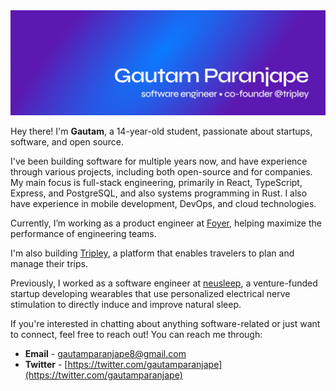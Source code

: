 <img src="./assets/banner.png" />

Hey there! I'm **Gautam**, a 14-year-old student, passionate about startups, software, and open source.

I've been building software for multiple years now, and have experience through various projects, including both open-source and for companies. My main focus is full-stack engineering, primarily in React, TypeScript, Express, and PostgreSQL, and also systems programming in Rust. I also have experience in mobile development, DevOps, and cloud technologies.

Currently, I’m working as a product engineer at [Foyer](https://foyer.work), helping maximize the performance of engineering teams.

I'm also building [Tripley](https://tripley.app/), a platform that enables travelers to plan and manage their trips.

Previously, I worked as a software engineer at [neusleep](https://neusleep.com), a venture-funded startup developing wearables that use personalized electrical nerve stimulation to directly induce and improve natural sleep.

If you're interested in chatting about anything software-related or just want to connect, feel free to reach out! You can reach me through:

* **Email** - [gautamparanjape8@gmail.com](mailto:gautamparanjape8@gmail.com)
* **Twitter** - [https://twitter.com/gautamparanjape](https://twitter.com/gautamparanjape)
